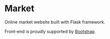 # Market
Online market website built with Flask framework.

Front-end is proudly supported by [Bootstrap]([https://www.example.com](https://getbootstrap.com/docs/5.1/getting-started/introduction/)https://getbootstrap.com/docs/5.1/getting-started/introduction/).
